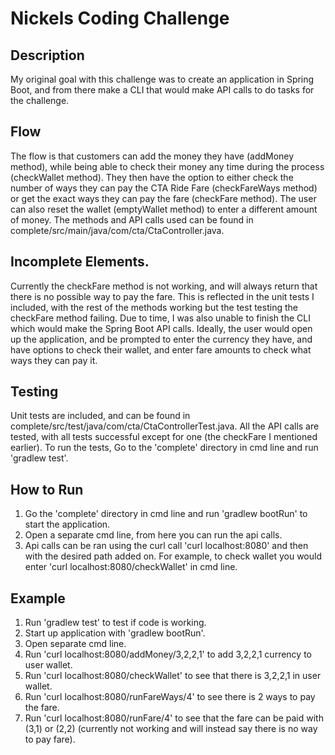 # Nickels Coding Challenge
## Description
My original goal with this challenge was to create an application in Spring Boot, and from there make a CLI that would make API calls to do tasks for the challenge. 

## Flow
The flow is that customers can add the money they have (addMoney method), while being able to check their money any time during the process (checkWallet method). They then have the option to either check the number of ways they can pay the CTA Ride Fare (checkFareWays method) or get the exact ways they can pay the fare (checkFare method). The user can also reset the wallet (emptyWallet method) to enter a different amount of money. The methods and API calls used can be found in complete/src/main/java/com/cta/CtaController.java. 

## Incomplete Elements.
Currently the checkFare method is not working, and will always return that there is no possible way to pay the fare. This is reflected in the unit tests I included, with the rest of the methods working but the test testing the checkFare method failing. Due to time, I was also unable to finish the CLI which would make the Spring Boot API calls. Ideally, the user would open up the application, and be prompted to enter the currency they have, and have options to check their wallet, and enter fare amounts to check what ways they can pay it. 

## Testing
Unit tests are included, and can be found in complete/src/test/java/com/cta/CtaControllerTest.java. All the API calls are tested, with all tests successful except for one (the checkFare I mentioned earlier). To run the tests, Go to the 'complete' directory in cmd line and run 'gradlew test'. 

## How to Run
 1. Go the 'complete' directory in cmd line and run 'gradlew bootRun' to start the application.
 2. Open a separate cmd line, from here you can run the api calls. 
 3. Api calls can be ran using the curl call 'curl localhost:8080' and then with the desired path added on. For example, to check wallet you would enter 'curl localhost:8080/checkWallet' in cmd line. 

 ## Example
 1. Run 'gradlew test' to test if code is working. 
 2. Start up application with 'gradlew bootRun'.
 3. Open separate cmd line.
 4. Run 'curl localhost:8080/addMoney/3,2,2,1' to add 3,2,2,1 currency to user wallet. 
 5. Run 'curl localhost:8080/checkWallet' to see that there is 3,2,2,1 in user wallet. 
 6. Run 'curl localhost:8080/runFareWays/4' to see there is 2 ways to pay the fare. 
 7. Run 'curl localhost:8080/runFare/4' to see that the fare can be paid with (3,1) or (2,2) (currently not working and will instead say there is no way to pay fare). 